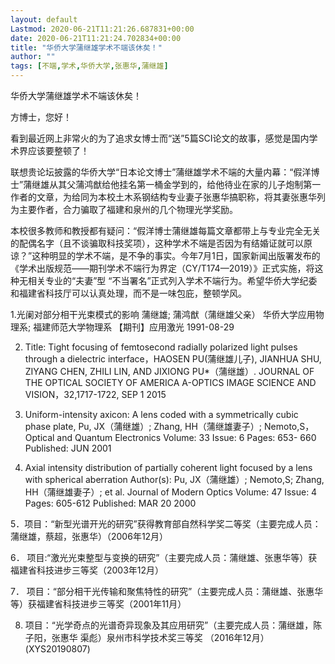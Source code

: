 ```yaml
---
layout: default
Lastmod: 2020-06-21T11:21:26.687831+00:00
date: 2020-06-21T11:21:24.702834+00:00
title: "华侨大学蒲继雄学术不端该休矣！"
author: ""
tags: [不端,学术,华侨大学,张惠华,蒲继雄]
---
```


华侨大学蒲继雄学术不端该休矣！

方博士，您好！

看到最近网上非常火的为了追求女博士而“送”5篇SCI论文的故事，感觉是国内学术界应该要整顿了！

联想贵论坛披露的华侨大学“日本论文博士”蒲继雄学术不端的大量内幕：“假洋博士”蒲继雄从其父蒲鸿猷给他挂名第一桶金学到的，给他待业在家的儿子炮制第一作者的文章，为给同为本校土木系钢结构专业妻子张惠华搞职称，将其妻张惠华列为主要作者，合力骗取了福建和泉州的几个物理光学奖励。

本校很多教师和教授都有疑问：“假洋博士蒲继雄每篇文章都带上与专业完全无关的配偶名字（且不谈骗取科技奖项），这种学术不端是否因为有结婚证就可以原谅？”这种明显的学术不端，是不争的事实。今年7月1日，国家新闻出版署发布的《学术出版规范——期刊学术不端行为界定（CY/T174—2019）》正式实施，将这种无相关专业的“夫妻”型 “不当署名”正式列入学术不端行为。希望华侨大学纪委和福建省科技厅可以认真处理，而不是一味包庇，整顿学风。

1.光阑对部分相干光束模式的影响 蒲继雄; 蒲鸿猷（蒲继雄父亲） 华侨大学应用物理系; 福建师范大学物理系 【期刊】应用激光 1991-08-29

2. Title: Tight focusing of femtosecond radially polarized light pulses through a dielectric interface，HAOSEN PU(蒲继雄儿子), JIANHUA SHU, ZIYANG CHEN, ZHILI LIN, AND JIXIONG PU*（蒲继雄）. JOURNAL OF THE OPTICAL SOCIETY OF AMERICA A-OPTICS IMAGE SCIENCE AND VISION，32,1717-1722, SEP 1 2015

3. Uniform-intensity axicon: A lens coded with a symmetrically cubic phase plate, Pu, JX（蒲继雄）; Zhang, HH（蒲继雄妻子）; Nemoto,S，Optical and Quantum Electronics Volume: 33 Issue: 6 Pages: 653- 660 Published: JUN 2001

4. Axial intensity distribution of partially coherent light focused by a lens with spherical aberration Author(s): Pu, JX（蒲继雄）; Nemoto,S; Zhang, HH（蒲继雄妻子）; et al. Journal of Modern Optics Volume: 47 Issue: 4 Pages: 605-612 Published: MAR 20 2000

5．项目：“新型光谱开光的研究”获得教育部自然科学奖二等奖（主要完成人员：蒲继雄，蔡超，张惠华）（2006年12月）

6． 项目:“激光光束整型与变换的研究”（主要完成人员：蒲继雄、张惠华等）获福建省科技进步三等奖（2003年12月）

7． 项目：“部分相干光传输和聚焦特性的研究”（主要完成人员：蒲继雄、张惠华 等）获福建省科技进步三等奖（2001年11月）

8. 项目：“光学奇点的光谱奇异现象及其应用研究”（主要完成人员：蒲继雄，陈子阳，张惠华 渠彪）泉州市科学技术奖三等奖 （2016年12月）          (XYS20190807)

